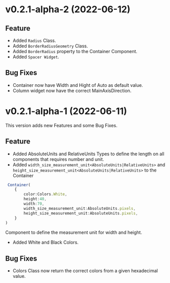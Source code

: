 # v0.2.1-alpha-2 (2022-06-12)

## Feature
* Added `Radius` Class.
* Added `BorderRadiusGeometry` Class.
* Added `BorderRadius` property to the Container Component.
* Added `Spacer Widget`.

## Bug Fixes
* Container now have Width and Hight of Auto as default value.
* Column widget now have the correct MainAxisDirection.


# v0.2.1-alpha-1 (2022-06-11)
This version adds new Features and some Bug Fixes.
## Feature
* Added AbsoluteUnits and RelativeUnits Types to define the length on all components that requires number and unit.
* Added `width_size_measurement_unit<AbsoluteUnits|RelativeUnits>` and `height_size_measurement_unit<AbsoluteUnits|RelativeUnits>` to the Container 

```ts
 Container(
    {
        color:Colors.White,
        height:40,
        width:70,
        width_size_measurement_unit:AbsoluteUnits.pixels,
        height_size_measurement_unit:AbsoluteUnits.pixels,
    }
)
```


Component to define the measurement unit for width and height.
* Added White and Black Colors.

## Bug Fixes
* Colors Class now return the correct colors from a given hexadecimal value. 